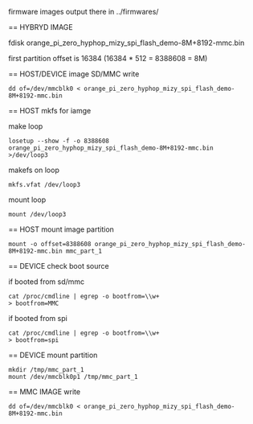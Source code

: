 firmware images output there in ../firmwares/

== HYBRYD IMAGE

fdisk orange_pi_zero_hyphop_mizy_spi_flash_demo-8M+8192-mmc.bin

first partition offset is 16384 (16384 * 512 = 8388608 = 8M)

== HOST/DEVICE image SD/MMC write

    dd of=/dev/mmcblk0 < orange_pi_zero_hyphop_mizy_spi_flash_demo-8M+8192-mmc.bin

== HOST mkfs for iamge

make loop     

    losetup --show -f -o 8388608 orange_pi_zero_hyphop_mizy_spi_flash_demo-8M+8192-mmc.bin
    >/dev/loop3

makefs on loop

    mkfs.vfat /dev/loop3

mount loop

    mount /dev/loop3

== HOST mount image partition

    mount -o offset=8388608 orange_pi_zero_hyphop_mizy_spi_flash_demo-8M+8192-mmc.bin mmc_part_1

== DEVICE check boot source 

if booted from sd/mmc

    cat /proc/cmdline | egrep -o bootfrom=\\w+
    > bootfrom=MMC

if booted from spi

    cat /proc/cmdline | egrep -o bootfrom=\\w+
    > bootfrom=spi

== DEVICE mount partition

    mkdir /tmp/mmc_part_1
    mount /dev/mmcblk0p1 /tmp/mmc_part_1

== MMC IMAGE write 

    dd of=/dev/mmcblk0 < orange_pi_zero_hyphop_mizy_spi_flash_demo-8M+8192-mmc.bin

